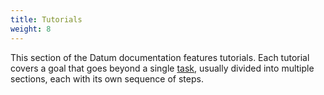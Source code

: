 ```yaml
---
title: Tutorials
weight: 8
---
```


This section of the Datum documentation features tutorials. Each tutorial covers
a goal that goes beyond a single [task](/docs/tasks/), usually divided into
multiple sections, each with its own sequence of steps.
